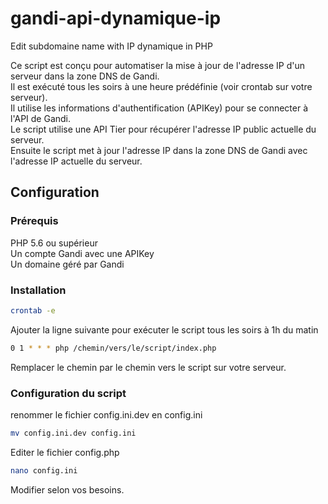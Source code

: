 # gandi-api-dynamique-ip
Edit subdomaine name with IP dynamique in PHP

Ce script est conçu pour automatiser la mise à jour de l'adresse IP d'un serveur dans la zone DNS de Gandi.  
Il est exécuté tous les soirs à une heure prédéfinie (voir crontab sur votre serveur).  
Il utilise les informations d'authentification (APIKey) pour se connecter à l'API de Gandi.  
Le script utilise une API Tier pour récupérer l'adresse IP public actuelle du serveur.  
Ensuite le script met à jour l'adresse IP dans la zone DNS de Gandi avec l'adresse IP actuelle du serveur.

## Configuration

### Prérequis
PHP 5.6 ou supérieur  
Un compte Gandi avec une APIKey  
Un domaine géré par Gandi

### Installation
```bash
crontab -e
```

Ajouter la ligne suivante pour exécuter le script tous les soirs à 1h du matin
```bash
0 1 * * * php /chemin/vers/le/script/index.php
```
Remplacer le chemin par le chemin vers le script sur votre serveur.

### Configuration du script
renommer le fichier config.ini.dev en config.ini
```bash
mv config.ini.dev config.ini
```

Editer le fichier config.php
```bash
nano config.ini
```
Modifier selon vos besoins.